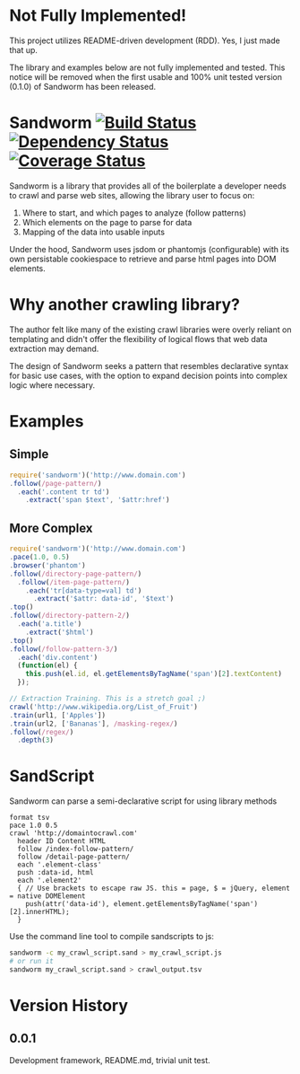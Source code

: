 # Not Fully Implemented!

This project utilizes README-driven development (RDD).  Yes, I just made that up.

The library and examples below are not fully implemented and tested.  This notice will be removed when the first usable and 100% unit tested version (0.1.0) of Sandworm has been released.

# Sandworm [![Build Status](https://travis-ci.org/ccarpita/sandworm.svg?branch=master)](https://travis-ci.org/ccarpita/sandworm) [![Dependency Status](https://gemnasium.com/ccarpita/sandworm.svg)](https://gemnasium.com/ccarpita/sandworm) [![Coverage Status](https://coveralls.io/repos/ccarpita/sandworm/badge.png?branch=master)](https://coveralls.io/r/ccarpita/sandworm?branch=master)


Sandworm is a library that provides all of the boilerplate a developer needs to crawl and parse web sites, allowing the library user to focus on:

1. Where to start, and which pages to analyze (follow patterns)
2. Which elements on the page to parse for data
3. Mapping of the data into usable inputs

Under the hood, Sandworm uses jsdom or phantomjs (configurable) with its own persistable cookiespace to retrieve and parse html pages into DOM elements.

# Why another crawling library?

The author felt like many of the existing crawl libraries were overly reliant on templating and didn't offer the flexibility of logical flows that web data extraction may demand.

The design of Sandworm seeks a pattern that resembles declarative syntax for basic use cases, with the option to expand decision points into complex logic where necessary.

# Examples

## Simple

```js
require('sandworm')('http://www.domain.com')
.follow(/page-pattern/)
  .each('.content tr td')
    .extract('span $text', '$attr:href')
```

## More Complex

```js
require('sandworm')('http://www.domain.com')
.pace(1.0, 0.5)
.browser('phantom')
.follow(/directory-page-pattern/)
  .follow(/item-page-pattern/)
    .each('tr[data-type=val] td')
      .extract('$attr: data-id', '$text')
.top()
.follow(/directory-pattern-2/)
  .each('a.title')
    .extract('$html')
.top()
.follow(/follow-pattern-3/)
  .each('div.content')
  (function(el) {
    this.push(el.id, el.getElementsByTagName('span')[2].textContent)
  });

// Extraction Training. This is a stretch goal ;)
crawl('http://www.wikipedia.org/List_of_Fruit')
.train(url1, ['Apples'])
.train(url2, ['Bananas'], /masking-regex/)
.follow(/regex/)
  .depth(3)
```

# SandScript

Sandworm can parse a semi-declarative script for using library methods

```sandscript
format tsv
pace 1.0 0.5
crawl 'http://domaintocrawl.com'
  header ID Content HTML
  follow /index-follow-pattern/
  follow /detail-page-pattern/
  each '.element-class'
  push :data-id, html
  each '.element2'
  { // Use brackets to escape raw JS. this = page, $ = jQuery, element = native DOMElement
    push(attr('data-id'), element.getElementsByTagName('span')[2].innerHTML);
  }
```
Use the command line tool to compile sandscripts to js:

```sh
sandworm -c my_crawl_script.sand > my_crawl_script.js
# or run it
sandworm my_crawl_script.sand > crawl_output.tsv
```

# Version History

## 0.0.1

Development framework, README.md, trivial unit test.
